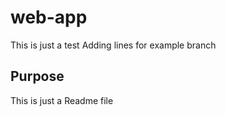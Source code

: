 # web-app

This is just a test
Adding lines for example branch
## Purpose

This is just a Readme file
